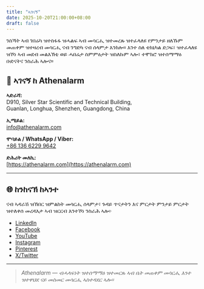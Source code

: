 ```yaml
---
title: "ኣገናኝ"
date: 2025-10-20T21:00:00+08:00
draft: false
---
```


ንስኻት ኣብ ገበሬካ ዝተስፋፋ ዝሓልፍ ኣብ መሳርሒ ዝተመረጹ ዝተፈላለዩ የምንታይ ዘለኹም መጠቀም ዝተዛረብ መሳርሒ ናብ ንግድካ ናብ ሰላምታ እንከሎ። እንተ ስለ ቴክኒካል ድጋፍ፣ ዝተፈላለዩ ዝኾነ ኣብ መደብ መልእኽቲ ወይ ሓበሬታ ስምምዕታት ዝስለኩም ኣሎ፣ ተሞክሮ ዝተሰማማዕ ቡድናትና ንስራሕ ኣሎና።

## 📍 ኣገናኝ ከ Athenalarm

**ኣድራሻ:**  
D910, Silver Star Scientific and Technical Building,  
Guanlan, Longhua, Shenzhen, Guangdong, China  

**ኢሜይል:**  
[info@athenalarm.com](mailto:info@athenalarm.com)

**ሞባይል / WhatsApp / Viber:**  
[+86 136 6229 9642](https://api.whatsapp.com/send?phone=8613662299642)

**ድሕሪት መለኪ:**  
[https://athenalarm.com](https://athenalarm.com)

---

## 🌐 ከንከናኽ ከኣንተ

ናብ ኣዳራሽ ዝኸበር ዝምልከት መሳርሒ ሰላምታ፣ ጉዳይ ጥናታትን እና ምርታት ምንታይ ምርታት ዝተለቀሰ መረዳእታ ኣብ ዝርርብ እንተኾነ ንስራሕ ኣሎ፦

- [LinkedIn](https://www.linkedin.com/company/athenalarm)
- [Facebook](https://www.facebook.com/athenalarm)
- [YouTube](https://www.youtube.com/@athenalarm3663)
- [Instagram](https://www.instagram.com/athenalarm)
- [Pinterest](https://www.pinterest.com/athenalarm/)
- [X/Twitter](https://x.com/Athenalarm)

---

> _Athenalarm — ብሓላፍነት ዝተሰማማዕ ዝተመርጹ ኣብ ቤት መጠቀም መሳርሒ እንተ ዝተዋህደ ናይ መስመር መሳርሒ ኣስተዳደር ኣሎ።_